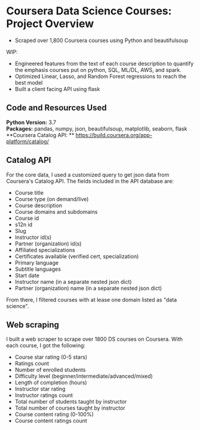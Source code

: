 # Coursera Data Science Courses: Project Overview
 
* Scraped over 1,800 Coursera courses using Python and beautifulsoup

WIP:
* Engineered features from the text of each course description to quantify the emphasis courses put on python, SQL, ML/DL, AWS, and spark.
* Optimized Linear, Lasso, and Random Forest regressions to reach the best model
* Built a client facing API using flask

## Code and Resources Used

**Python Version:** 3.7  
**Packages:** pandas, numpy, json, beautifulsoup, matplotlib, seaborn, flask  
**Coursera Catalog API: ** https://build.coursera.org/app-platform/catalog/

## Catalog API

For the core data, I used a customized query to get json data from Coursera's Catalog API. The fields included in the API database are:  
* Course title
* Course type (on demand/live)
* Course description
* Course domains and subdomains
* Course id
* s12n id
* Slug
* Instructor id(s)
* Partner (organization) id(s)
* Affiliated specializations
* Certificates available (verified cert, specialization)
* Primary language
* Subtitle languages
* Start date
* Instructor name (in a separate nested json dict)
* Partner (organization) name (in a separate nested json dict)

From there, I filtered courses with at lease one domain listed as "data science".

## Web scraping

I built a web scraper to scrape over 1800 DS courses on Coursera. With each course, I got the following:  
* Course star rating (0-5 stars)
* Ratings count
* Number of enrolled students
* Difficulty level (beginner/intermediate/advanced/mixed)
* Length of completion (hours)
* Instructor star rating
* Instructor ratings count
* Total number of students taught by instructor
* Total number of courses taught by instructor
* Course content rating (0-100%)
* Course content ratings count

